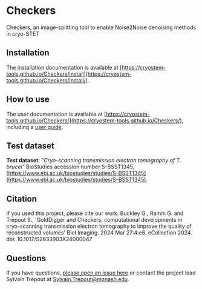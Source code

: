 # Checkers

Checkers, an image-splitting tool to enable Noise2Noise denoising methods in cryo-STET

## Installation

The installation documentation is available at [https://cryostem-tools.github.io/Checkers/install](https://cryostem-tools.github.io/Checkers/install/).

## How to use

The user documentation is available at [https://cryostem-tools.github.io/Checkers/](https://cryostem-tools.github.io/Checkers/), including a [user guide](user_guide.md).

## Test dataset

**Test dataset**: *"Cryo-scanning transmission electron tomography of T. brucei"* BioStudies accession number S-BSST1345, [https://www.ebi.ac.uk/biostudies/studies/S-BSST1345](https://www.ebi.ac.uk/biostudies/studies/S-BSST1345).

## Citation

If you used this project, please cite our work.
Buckley G., Ramm G. and Trépout S., 'GoldDigger and Checkers, computational developments in cryo-scanning transmission electron tomography to improve the quality of reconstructed volumes'
Biol Imaging. 2024 Mar 27:4:e6. eCollection 2024. doi: 10.1017/S2633903X24000047

## Questions

If you have questions, [please open an issue here](https://github.com/CryoSTEM-tools/Checkers/issues) or contact the project lead Sylvain Trépout at Sylvain.Trepout@monash.edu.
